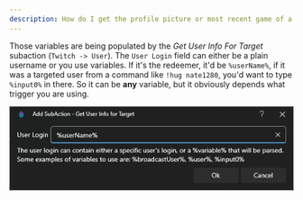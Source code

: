 ```yaml
---
description: How do I get the profile picture or most recent game of a Twitch user?
---
```


Those variables are being populated by the *Get User Info For Target* subaction (`Twitch -> User`). The `User Login` field can either be a plain username or you use variables. If it's the redeemer, it'd be `%userName%`, if it was a targeted user from a command like `!hug nate1280`, you'd want to type `%input0%` in there. So it can be **any** variable, but it obviously depends what trigger you are using.


![Add Trigger Animation](../assets/twitch-target-user-info.png)
